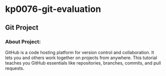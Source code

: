 # kp0076-git-evaluation
## Git Project 
### About Project:
GitHub is a code hosting platform for version control and collaboration. It lets you and others work together on projects from anywhere. This tutorial teaches you GitHub essentials like repositories, branches, commits, and pull requests.

